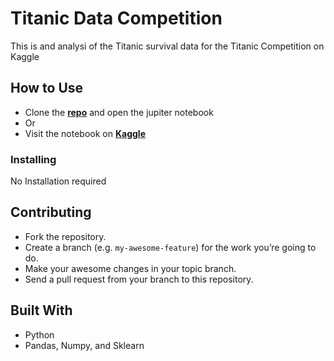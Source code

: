 # Titanic Data Competition
This is and analysi of the Titanic survival data for the Titanic Competition on Kaggle

## How to Use

- Clone the **[repo](https://github.com/jtvkw2/Titanic-Data-Competiton)** and open the jupiter notebook
- Or
- Visit the notebook on **[Kaggle](https://www.kaggle.com/jacobvoyles/titanic-survival-data)**

### Installing

No Installation required

## Contributing

- Fork the repository.
- Create a branch (e.g. `my-awesome-feature`) for the work you’re going to do.
- Make your awesome changes in your topic branch.
- Send a pull request from your branch to this repository.

## Built With

* Python
* Pandas, Numpy, and Sklearn
